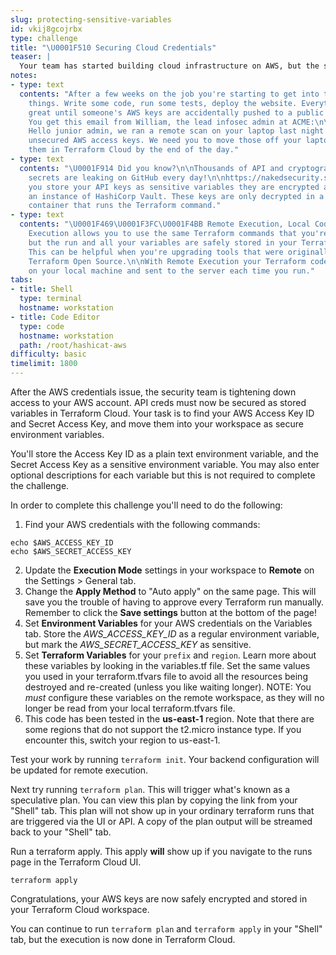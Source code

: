 ```yaml
---
slug: protecting-sensitive-variables
id: vkij8gcojrbx
type: challenge
title: "\U0001F510 Securing Cloud Credentials"
teaser: |
  Your team has started building cloud infrastructure on AWS, but the security team is concerned about protecting access to everyone's cloud credentials.
notes:
- type: text
  contents: "After a few weeks on the job you're starting to get into the rhythm of
    things. Write some code, run some tests, deploy the website. Everything's going
    great until someone's AWS keys are accidentally pushed to a public code repository.
    You get this email from William, the lead infosec admin at ACME:\n\n>\U0001F46E\U0001F3FF‍♂️
    Hello junior admin, we ran a remote scan on your laptop last night and found some
    unsecured AWS access keys. We need you to move those off your laptop and store
    them in Terraform Cloud by the end of the day."
- type: text
  contents: "\U0001F914 Did you know?\n\nThousands of API and cryptographic keys and
    secrets are leaking on GitHub every day!\n\nhttps://nakedsecurity.sophos.com/2019/03/25/thousands-of-coders-are-leaving-their-crown-jewels-exposed-on-github/\n\nWhen
    you store your API keys as sensitive variables they are encrypted and stored in
    an instance of HashiCorp Vault. These keys are only decrypted in a trusted, secure
    container that runs the Terraform command."
- type: text
  contents: "\U0001F469\U0001F3FC‍\U0001F4BB Remote Execution, Local Code\n\nRemote
    Execution allows you to use the same Terraform commands that you're familiar with,
    but the run and all your variables are safely stored in your Terraform Cloud workspace.
    This can be helpful when you're upgrading tools that were originally written for
    Terraform Open Source.\n\nWith Remote Execution your Terraform code is still stored
    on your local machine and sent to the server each time you run."
tabs:
- title: Shell
  type: terminal
  hostname: workstation
- title: Code Editor
  type: code
  hostname: workstation
  path: /root/hashicat-aws
difficulty: basic
timelimit: 1800
---
```

After the AWS credentials issue, the security team is tightening down access to your AWS account. API creds must now be secured as stored variables in Terraform Cloud. Your task is to find your AWS Access Key ID and Secret Access Key, and move them into your workspace as secure environment variables.

You'll store the Access Key ID as a plain text environment variable, and the Secret Access Key as a sensitive environment variable. You may also enter optional descriptions for each variable but this is not required to complete the challenge.

In order to complete this challenge you'll need to do the following:

1. Find your AWS credentials with the following commands:

```
echo $AWS_ACCESS_KEY_ID
echo $AWS_SECRET_ACCESS_KEY
```
2. Update the **Execution Mode** settings in your workspace to **Remote** on the Settings > General tab.
3. Change the **Apply Method** to "Auto apply" on the same page. This will save you the trouble of having to approve every Terraform run manually. Remember to click the **Save settings** button at the bottom of the page!
4. Set **Environment Variables** for your AWS credentials on the Variables tab. Store the *AWS_ACCESS_KEY_ID* as a regular environment variable, but mark the *AWS_SECRET_ACCESS_KEY* as sensitive.
5. Set **Terraform Variables** for your `prefix` and `region`. Learn more about these variables by looking in the variables.tf file. Set the same values you used in your terraform.tfvars file to avoid all the resources being destroyed and re-created (unless you like waiting longer). NOTE: You *must* configure these variables on the remote workspace, as they will no longer be read from your local terraform.tfvars file.
6. This code has been tested in the **us-east-1** region. Note that there are some regions that do not support the t2.micro instance type. If you encounter this, switch your region to us-east-1.

Test your work by running `terraform init`. Your backend configuration will be updated for remote execution.

Next try running `terraform plan`. This will trigger what's known as a speculative plan. You can view this plan by copying the link from your "Shell" tab. This plan will not show up in your ordinary terraform runs that are triggered via the UI or API. A copy of the plan output will be streamed back to your "Shell" tab.

Run a terraform apply. This apply **will** show up if you navigate to the runs page in the Terraform Cloud UI.

```
terraform apply
```

Congratulations, your AWS keys are now safely encrypted and stored in your Terraform Cloud workspace.

You can continue to run `terraform plan` and `terraform apply` in your "Shell" tab, but the execution is now done in Terraform Cloud.